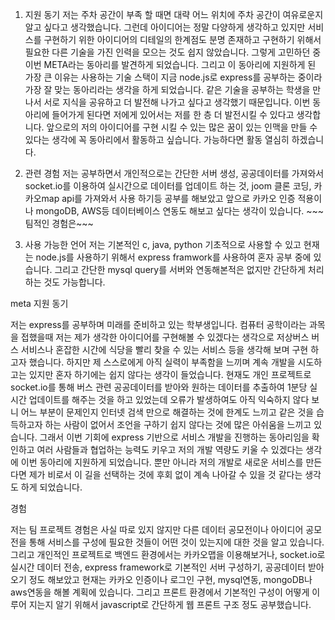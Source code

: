 1. 지원 동기
	저는 주차 공간이 부족 할 때면 대략 어느 위치에 주차 공간이 여유로운지 알고 싶다고 생각했습니다. 그런데 아이디어는 정말 다양하게 생각하고 있지만 서비스를 구현하기 위한 아이디어의 디테일의 한계점도 분명 존재하고 구현하기 위해서 필요한 다른 기술을 가진 인력을 모으는 것도 쉽지 않았습니다. 그렇게 고민하던 중 이번 META라는 동아리를 발견하게 되었습니다. 그리고 이 동아리에 지원하게 된 가장 큰 이유는 사용하는 기술 스택이 지금 node.js로 express를 공부하는 중이라 가장 잘 맞는 동아리라는 생각을 하게 되었습니다. 같은 기술을 공부하는 학생을 만나서 서로 지식을 공유하고 더 발전해 나가고 싶다고 생각했기 때문입니다. 이번 동아리에 들어가게 된다면 저에게 있어서는 저를 한 층 더 발전시킬 수 있다고 생각합니다. 앞으로의 저의 아이디어를 구현 시킬 수 있는 많은 꿈이 있는 인맥을 만들 수 있다는 생각에 꼭 동아리에서 활동하고 싶습니다. 가능하다면 활동 열심히 하겠습니다.
	
1. 관련 경험
		저는 공부하면서 개인적으로는 간단한 서버 생성, 공공데이터를 가져와서 socket.io를 이용하여 실시간으로 데이터를 업데이트 하는 것, joom 클론 코딩, 카카오map api를 가져와서 사용 하기등 공부를 해보았고 앞으로 카카오 인증 적용이나 mongoDB, AWS등 데이터베이스 연동도 해보고 싶다는 생각이 있습니다. ~~~
		팀적인 경험은~~~
1. 사용 가능한 언어
	저는 기본적인 c, java, python 기초적으로 사용할 수 있고 현재는 node.js를 사용하기 위해서 express framwork를 사용하여 혼자 공부 중에 있습니다. 그리고 간단한 mysql query를 서버와 연동해본적은 없지만 간단하게 처리하는 것도 가능합니다. 


meta 지원 동기

저는 express를 공부하며 미래를 준비하고 있는 학부생입니다. 컴퓨터 공학이라는 과목을 접했을때 저는 제가 생각한 아이디어를 구현해볼 수 있겠다는 생각으로 저상버스 버스 서비스나 혼잡한 시간에 식당을 빨리 찾을 수 있는 서비스 등을 생각해 보며 구현 하고자 했습니다. 하지만 제 스스로에게 아직 실력이 부족함을 느끼며 계속 개발을 시도하고는 있지만 혼자 하기에는 쉽지 않다는 생각이 들었습니다. 현재도 개인 프로젝트로 socket.io를 통해 버스 관련 공공데이터를 받아와 원하는 데이터를 추출하여 1분당 실시간 업데이트를 해주는 것을 하고 있었는데 오류가 발생하여도 아직 익숙하지 않다 보니 어느 부분이 문제인지 인터넷 검색 만으로 해결하는 것에 한계도 느끼고 같은 것을 습득하고자 하는 사람이 없어서 조언을 구하기 쉽지 않다는 것에 많은 아쉬움을 느끼고 있습니다. 그래서 이번 기회에 express 기반으로 서비스 개발을 진행하는 동아리임을 확인하고 여러 사람들과 협업하는 능력도 키우고 저의 개발 역량도 키울 수 있겠다는 생각에 이번 동아리에 지원하게 되었습니다. 뿐만 아니라 저의 개발로 새로운 서비스를 만든다면 제가 비로서 이 길을 선택하는 것에 후회 없이 계속 나아갈 수 있을 것 같다는 생각도 하게 되었습니다.

경험

저는 팀 프로젝트 경험은 사실 따로 있지 않지만 다른 데이터 공모전이나 아이디어 공모전을 통해 서비스를 구성에 필요한 것들이 어떤 것이 있는지에 대한 것을 알고 있습니다. 그리고 개인적인 프로젝트로 백엔드 환경에서는 카카오맵을 이용해보거나, socket.io로 실시간 데이터 전송, express framework로 기본적인 서버 구성하기, 공공데이터 받아오기 정도 해보았고 현재는 카카오 인증이나 로그인 구현, mysql연동, mongoDB나 aws연동을 해볼 계획에 있습니다. 그리고 프론트 환경에서 기본적인 구성이 어떻게 이루어 지는지 알기 위해서 javascript로 간단하게 웹 프론트 구조 정도 공부했습니다.
